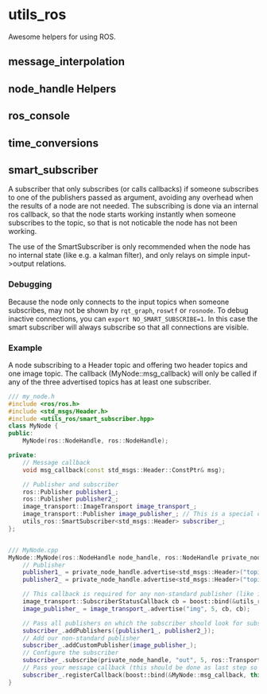 # utils_ros

Awesome helpers for using ROS.

## message_interpolation

## node_handle Helpers

## ros_console

## time_conversions

## smart_subscriber
A subscriber that only subscribes (or calls callbacks) if someone subscribes to one of the publishers passed as argument, avoiding any overhead when the results of a node are not needed.
The subscribing is done via an internal ros callback, so that the node starts working instantly when someone subscribes to the topic, so that is not noticable the node has not been working.

The use of the SmartSubscriber is only recommended when the node has no internal state (like e.g. a kalman filter), and only relays on simple input->output relations.

### Debugging
Because the node only connects to the input topics when someone subscribes, may not be shown by `rqt_graph`, `roswtf` or `rosnode`. To debug inactive connections, you can `export NO_SMART_SUBSCRIBE=1`.
In this case the smart subscriber will always subscribe so that all connections are visible.

### Example
A node subscribing to a Header topic and offering two header topics and one image topic. The callback (MyNode::msg_callback) will only be called if any of the three advertised topics has at least one subscriber.
```c++
/// my_node.h
#include <ros/ros.h>
#include <std_msgs/Header.h>
#include <utils_ros/smart_subscriber.hpp>
class MyNode {
public:
    MyNode(ros::NodeHandle, ros::NodeHandle);

private:
    // Message callback
    void msg_callback(const std_msgs::Header::ConstPtr& msg);

    // Publisher and subscriber
    ros::Publisher publisher1_;
    ros::Publisher publisher2_;
    image_transport::ImageTransport image_transport_;
    image_transport::Publisher image_publisher_; // This is a special case: image transport has its own publisher
    utils_ros::SmartSubscriber<std_msgs::Header> subscriber_;
};


/// MyNode.cpp
MyNode::MyNode(ros::NodeHandle node_handle, ros::NodeHandle private_node_handle) : image_transport_(private_node_handle){
    // Publisher
    publisher1_ = private_node_handle.advertise<std_msgs::Header>("topic_1", 5);
    publisher2_ = private_node_handle.advertise<std_msgs::Header>("topic_2", 5);

    // This callback is required for any non-standard publisher (like image_transport's)
    image_transport::SubscriberStatusCallback cb = boost::bind(&utils_ros::SmartSubscriber<std_msgs::Header>::subscribeCallback, &subscriber_);
    image_publisher_ = image_transport_.advertise("img", 5, cb, cb);

    // Pass all publishers on which the subscriber should look for subscriptions
    subscriber_.addPublishers({publisher1_, publisher2_});
    // Add our non-standard publisher
    subscriber_.addCustomPublisher(image_publisher_);
    // Configure the subscriber
    subscriber_.subscribe(private_node_handle, "out", 5, ros::TransportHints().tcpNoDelay(true));
    // Pass your message callback (this should be done as last step so that your callback is not called before you are done configuring)
    subscriber_.registerCallback(boost::bind(&MyNode::msg_callback, this, _1));
}
```
